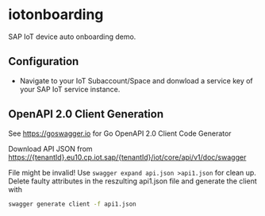 # iotonboarding

SAP IoT device auto onboarding demo.

## Configuration

* Navigate to your IoT Subaccount/Space and donwload a service key of your SAP IoT service instance.

## OpenAPI 2.0 Client Generation

See <https://goswagger.io> for Go OpenAPI 2.0 Client Code Generator

Download API JSON from <https://{tenantId}.eu10.cp.iot.sap/{tenantId}/iot/core/api/v1/doc/swagger>

File might be invalid! Use `swagger expand api.json >api1.json` for clean up.
Delete faulty attributes in the reszulting api1.json file and generate the client with

```bash
swagger generate client -f api1.json
```
